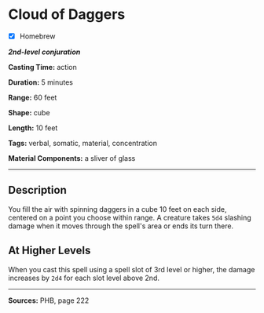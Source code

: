# Cloud of Daggers

- [x] Homebrew

***2nd-level conjuration***

**Casting Time:** action

**Duration:** 5 minutes

**Range:** 60 feet

**Shape:** cube

**Length:** 10 feet

**Tags:** verbal, somatic, material, concentration

**Material Components:** a sliver of glass

---

## Description
You fill the air with spinning daggers in a cube 10 feet on each side, centered on a point you choose within range.
A creature takes `5d4` slashing damage when it moves through the spell's area or ends its turn there.

## At Higher Levels
When you cast this spell using a spell slot of 3rd level or higher, the damage increases by `2d4` for each slot level above 2nd.

---

**Sources:** PHB, page 222
